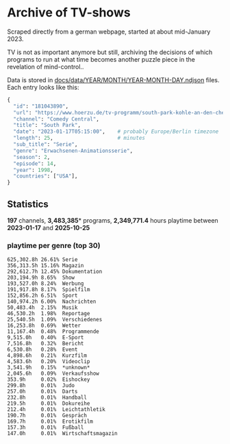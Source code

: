 # Archive of TV-shows

Scraped directly from a german webpage, started at about mid-January 2023.

TV is not as important anymore but still, archiving the decisions of which programs to run at what time
becomes another puzzle piece in the revelation of mind-control.. 

Data is stored in [docs/data/YEAR/MONTH/YEAR-MONTH-DAY.ndjson](docs/data/) files. 
Each entry looks like this:

```python
{
  "id": "181043890", 
  "url": "https://www.hoerzu.de/tv-programm/south-park-kohle-an-den-chefkoch/bid_181043890/", 
  "channel": "Comedy Central", 
  "title": "South Park", 
  "date": "2023-01-17T05:15:00",    # probably Europe/Berlin timezone 
  "length": 25,                     # minutes 
  "sub_title": "Serie", 
  "genre": "Erwachsenen-Animationsserie", 
  "season": 2, 
  "episode": 14, 
  "year": 1998, 
  "countries": ["USA"],
}
```

## Statistics

**197** channels, **3,483,385*** programs, **2,349,771.4** hours playtime between **2023-01-17** and **2025-10-25**


### playtime per genre (top 30)

    625,302.8h 26.61% Serie
    356,313.5h 15.16% Magazin
    292,612.7h 12.45% Dokumentation
    203,194.9h 8.65%  Show
    193,527.0h 8.24%  Werbung
    191,917.8h 8.17%  Spielfilm
    152,856.2h 6.51%  Sport
    140,974.2h 6.00%  Nachrichten
    50,483.4h  2.15%  Musik
    46,530.2h  1.98%  Reportage
    25,540.5h  1.09%  Verschiedenes
    16,253.8h  0.69%  Wetter
    11,167.4h  0.48%  Programmende
    9,515.0h   0.40%  E-Sport
    7,516.8h   0.32%  Bericht
    6,530.8h   0.28%  Event
    4,898.6h   0.21%  Kurzfilm
    4,583.6h   0.20%  Videoclip
    3,541.9h   0.15%  *unknown*
    2,045.6h   0.09%  Verkaufsshow
    353.9h     0.02%  Eishockey
    299.8h     0.01%  Judo
    257.0h     0.01%  Darts
    232.8h     0.01%  Handball
    219.5h     0.01%  Dokureihe
    212.4h     0.01%  Leichtathletik
    190.7h     0.01%  Gespräch
    169.7h     0.01%  Erotikfilm
    157.3h     0.01%  Fußball
    147.0h     0.01%  Wirtschaftsmagazin
